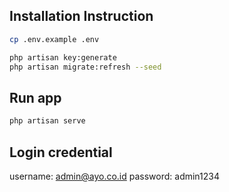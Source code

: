 ## Installation Instruction
```bash
cp .env.example .env

php artisan key:generate
php artisan migrate:refresh --seed
```

## Run app
```bash
php artisan serve
```

## Login credential
username: admin@ayo.co.id
password: admin1234
